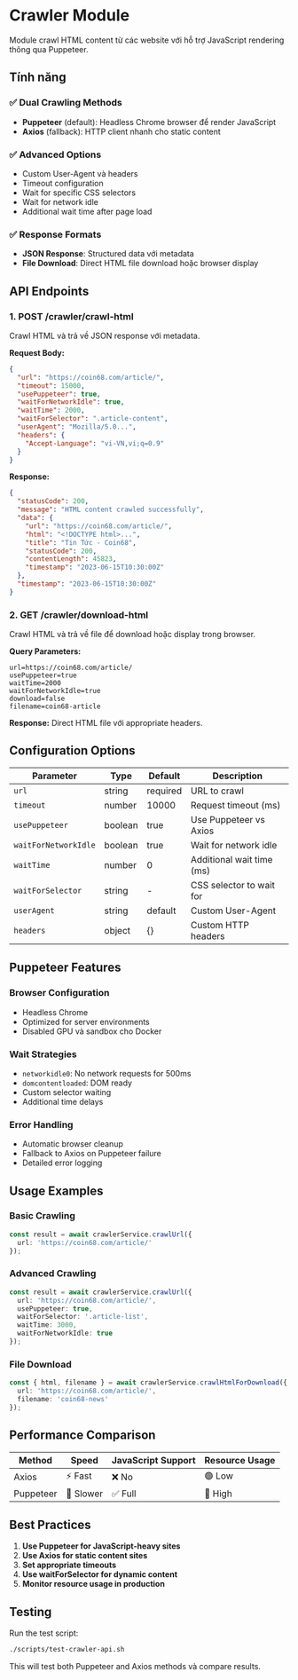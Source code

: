 # Crawler Module

Module crawl HTML content từ các website với hỗ trợ JavaScript rendering thông qua Puppeteer.

## Tính năng

### ✅ Dual Crawling Methods
- **Puppeteer** (default): Headless Chrome browser để render JavaScript
- **Axios** (fallback): HTTP client nhanh cho static content

### ✅ Advanced Options
- Custom User-Agent và headers
- Timeout configuration
- Wait for specific CSS selectors
- Wait for network idle
- Additional wait time after page load

### ✅ Response Formats
- **JSON Response**: Structured data với metadata
- **File Download**: Direct HTML file download hoặc browser display

## API Endpoints

### 1. POST /crawler/crawl-html
Crawl HTML và trả về JSON response với metadata.

**Request Body:**
```json
{
  "url": "https://coin68.com/article/",
  "timeout": 15000,
  "usePuppeteer": true,
  "waitForNetworkIdle": true,
  "waitTime": 2000,
  "waitForSelector": ".article-content",
  "userAgent": "Mozilla/5.0...",
  "headers": {
    "Accept-Language": "vi-VN,vi;q=0.9"
  }
}
```

**Response:**
```json
{
  "statusCode": 200,
  "message": "HTML content crawled successfully",
  "data": {
    "url": "https://coin68.com/article/",
    "html": "<!DOCTYPE html>...",
    "title": "Tin Tức - Coin68",
    "statusCode": 200,
    "contentLength": 45823,
    "timestamp": "2023-06-15T10:30:00Z"
  },
  "timestamp": "2023-06-15T10:30:00Z"
}
```

### 2. GET /crawler/download-html
Crawl HTML và trả về file để download hoặc display trong browser.

**Query Parameters:**
```
url=https://coin68.com/article/
usePuppeteer=true
waitTime=2000
waitForNetworkIdle=true
download=false
filename=coin68-article
```

**Response:** Direct HTML file với appropriate headers.

## Configuration Options

| Parameter | Type | Default | Description |
|-----------|------|---------|-------------|
| `url` | string | required | URL to crawl |
| `timeout` | number | 10000 | Request timeout (ms) |
| `usePuppeteer` | boolean | true | Use Puppeteer vs Axios |
| `waitForNetworkIdle` | boolean | true | Wait for network idle |
| `waitTime` | number | 0 | Additional wait time (ms) |
| `waitForSelector` | string | - | CSS selector to wait for |
| `userAgent` | string | default | Custom User-Agent |
| `headers` | object | {} | Custom HTTP headers |

## Puppeteer Features

### Browser Configuration
- Headless Chrome
- Optimized for server environments
- Disabled GPU và sandbox cho Docker

### Wait Strategies
- `networkidle0`: No network requests for 500ms
- `domcontentloaded`: DOM ready
- Custom selector waiting
- Additional time delays

### Error Handling
- Automatic browser cleanup
- Fallback to Axios on Puppeteer failure
- Detailed error logging

## Usage Examples

### Basic Crawling
```typescript
const result = await crawlerService.crawlUrl({
  url: 'https://coin68.com/article/'
});
```

### Advanced Crawling
```typescript
const result = await crawlerService.crawlUrl({
  url: 'https://coin68.com/article/',
  usePuppeteer: true,
  waitForSelector: '.article-list',
  waitTime: 3000,
  waitForNetworkIdle: true
});
```

### File Download
```typescript
const { html, filename } = await crawlerService.crawlHtmlForDownload({
  url: 'https://coin68.com/article/',
  filename: 'coin68-news'
});
```

## Performance Comparison

| Method | Speed | JavaScript Support | Resource Usage |
|--------|-------|-------------------|----------------|
| Axios | ⚡ Fast | ❌ No | 🟢 Low |
| Puppeteer | 🐌 Slower | ✅ Full | 🔴 High |

## Best Practices

1. **Use Puppeteer for JavaScript-heavy sites**
2. **Use Axios for static content sites**
3. **Set appropriate timeouts**
4. **Use waitForSelector for dynamic content**
5. **Monitor resource usage in production**

## Testing

Run the test script:
```bash
./scripts/test-crawler-api.sh
```

This will test both Puppeteer and Axios methods và compare results. 